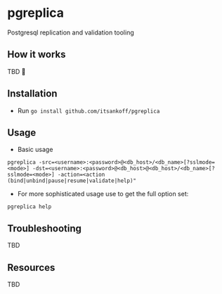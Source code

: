 # pgreplica
Postgresql replication and validation tooling

## How it works
TBD 🦷

## Installation
* Run `go install github.com/itsankoff/pgreplica`

## Usage
* Basic usage
```
pgreplica -src=<username>:<password>@<db_host>/<db_name>[?sslmode=<mode>] -dst=<username>:<password>@<db_host>@<db_host>/<db_name>[?sslmode=<mode>] -action=<action (bind|unbind|pause|resume|validate|help)"
```

* For more sophisticated usage use to get the full option set:
```
pgreplica help
```

## Troubleshooting
TBD

## Resources
TBD
